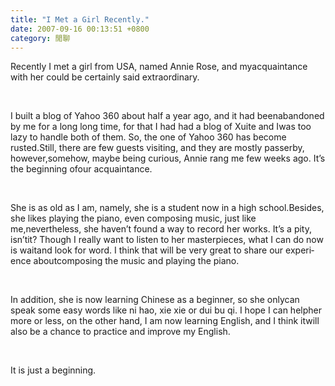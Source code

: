 ```yaml
---
title: "I Met a Girl Recently."
date: 2007-09-16 00:13:51 +0800
category: 閒聊
---
```

<p class="MsoNormal"><span lang="EN-US">Recently I met a girl from <st1:country-region w:st="on"><st1:place w:st="on">USA</st1:place></st1:country-region>, named Annie Rose, and myacquaintance with her could be certainly said </span><span lang="EN-US">extraordinary.<o:p /></span></p><p class="MsoNormal"><span lang="EN-US"><o:p>&nbsp;</o:p></span></p><p class="MsoNormal"><span lang="EN-US">I built a blog of Yahoo 360 about half a year ago, and it had beenabandoned by me for a long long time, for that I had had a blog of Xuite and Iwas too lazy to handle both of them. So, the one of Yahoo 360 has become rusted.Still, there are few guests visiting, and they are mostly passerby, however,somehow, maybe being curious, Annie rang me few weeks ago. It’s the beginning ofour acquaintance.</span></p><p class="MsoNormal"><span lang="EN-US"><o:p>&nbsp;</o:p></span></p><p class="MsoNormal"><span lang="EN-US">She is as old as I am, namely, she is a student now in a high school.Besides, she likes playing the piano, even composing music, just like me,nevertheless, she haven’t found a way to record her works. It’s a pity, isn’tit? Though I really want to listen to her masterpieces, what I can do now is waitand look for word. I think that will be very great to share our experience aboutcomposing the music and playing the piano.</span></p><p class="MsoNormal"><span lang="EN-US"><o:p>&nbsp;</o:p></span></p><p class="MsoNormal"><span lang="EN-US">In addition, she is now learning Chinese as a beginner, so she onlycan speak some easy words like ni hao, xie xie or dui bu qi. I hope I can helpher more or less, on the other hand, I am now learning English, and I think itwill also be a chance to practice and improve my English.</span></p><p class="MsoNormal"><span lang="EN-US"><o:p>&nbsp;</o:p></span></p><p class="MsoNormal"><span lang="EN-US">It is just a beginning.</span></p>
